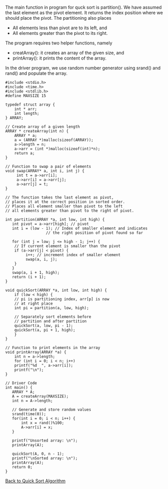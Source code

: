 The main function in program for quck sort is partition(). We have assumed the last element as
the pivot element. It returns the index position where we should place the pivot. The partitioning
also places 

- All elements less than pivot are to its left, and
- All elements  greater than the pivot to its right.

The program requires two helper functions, namely

- creatArray(): it creates an array of the given size, and
- printArray(): it prints the content of the array.

In the driver program, we use random number generator using srand() and rand() and populate the 
array. 

```
#include <stdio.h>
#include <time.h>
#include <stdlib.h>
#define MAXSIZE 15 

typedef struct array {
    int * arr;
    int length;
} ARRAY;

// Create array of a given length
ARRAY * createArray(int n) {
    ARRAY * a;
    a = (ARRAY *)malloc(sizeof(ARRAY));
    a->length = n;
    a->arr = (int *)malloc(sizeof(int)*n);
    return a;
}

// Function to swap a pair of elements
void swap(ARRAY* a, int i, int j) {
     int t = a->arr[i];
     a->arr[i] = a->arr[j]; 
     a->arr[j] = t;
}

// The function takes the last element as pivot,
// places it at the correct position in sorted order.
// Places all element smaller than pivot to the left
// all elements greater than pivot to the right of pivot.

int partition(ARRAY *a, int low, int high) {
   int pivot = a->arr[high]; // pivot
   int i = (low - 1); // Index of smaller element and indicates
	              // the right position of pivot found so far

   for (int j = low; j <= high - 1; j++) {
	// If current element is smaller than the pivot
	if (a->arr[j] < pivot) {
	     i++; // increment index of smaller element
	     swap(a, i, j);
	}
   }
   swap(a, i + 1, high);
   return (i + 1);
} 

void quickSort(ARRAY *a, int low, int high) {
    if (low < high) {
	// pi is partitioning index, arr[p] is now
	// at right place 
	int pi = partition(a, low, high);

	// Separately sort elements before
	// partition and after partition
	quickSort(a, low, pi - 1);
	quickSort(a, pi + 1, high);
    }
} 

// Function to print elements in the array 
void printArray(ARRAY *a) {
    int n = a->length;
    for (int i = 0; i < n; i++)
	printf("%d  ", a->arr[i]);
    printf("\n");
}

// Driver Code
int main() {
   ARRAY * A;
   A = createArray(MAXSIZE);
   int n = A->length;
    
   // Generate and store random values
   srand(time(0));
   for(int i = 0; i < n; i++) {
       int x = rand()%100;
       A->arr[i] = x; 
   }
 
   printf("Unsorted array: \n");
   printArray(A);

   quickSort(A, 0, n - 1);
   printf("\nSorted array: \n");
   printArray(A);
   return 0;
}
```
[Back to Quick Sort Algorithm](../../HTML/quickSortAlgorithm.md)
